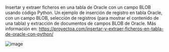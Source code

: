 Insertar y extraer ficheros en una tabla de Oracle con un campo BLOB usando código Python. Un ejemplo de inserción de registro en tabla Oracle, con un campo BLOB, selección de registros (para mostrar el contenido de una tabla) y extracción de documentos de campos BLOB de Oracle. Más información en: https://proyectoa.com/insertar-y-extraer-ficheros-en-tabla-de-oracle-con-python/

![image](https://github.com/user-attachments/assets/94e5fea0-e82d-4a27-a3b8-aa85072d8025)
